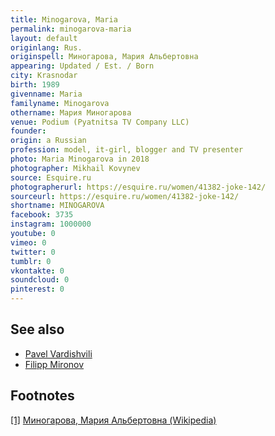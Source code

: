 ```yaml
---
title: Minogarova, Maria
permalink: minogarova-maria
layout: default
originlang: Rus.
originspell: Миногарова, Мария Альбертовна
appearing: Updated / Est. / Born
city: Krasnodar
birth: 1989
givenname: Maria
familyname: Minogarova
othername: Мария Миногарова
venue: Podium (Pyatnitsa TV Company LLC)
founder:
origin: a Russian
profession: model, it-girl, blogger and TV presenter
photo: Maria Minogarova in 2018
photographer: Mikhail Kovynev
source: Esquire.ru
photographerurl: https://esquire.ru/women/41382-joke-142/
sourceurl: https://esquire.ru/women/41382-joke-142/
shortname: MINOGAROVA
facebook: 3735
instagram: 1000000
youtube: 0
vimeo: 0
twitter: 0
tumblr: 0
vkontakte: 0
soundcloud: 0
pinterest: 0
---
```


## See also

+ [Pavel Vardishvili](vardishvili-pavel)
+ [Filipp Mironov](mironov-filipp)

## Footnotes

[[1]](#a1) <span id="f1"></span> [Миногарова, Мария Альбертовна (Wikipedia)](https://ru.wikipedia.org/wiki/Миногарова,_Мария_Альбертовна)
